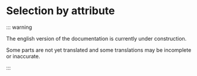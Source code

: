 # Selection by attribute

::: warning

The english version of the documentation is currently under construction.

Some parts are not yet translated and some translations may be incomplete or inaccurate.

:::